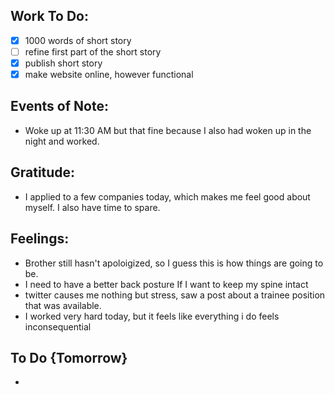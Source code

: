 Work To Do:
--
- [x] 1000 words of short story
- [ ] refine first part of the short story
- [x] publish short story
- [x] make website online, however functional

Events of Note:
--
- Woke up at 11:30 AM but that fine because I also had woken up in the night and worked.

Gratitude:
--
- I applied to a few companies today, which makes me feel good about myself. I also have time to spare.

Feelings:
--
- Brother still hasn't apoloigized, so I guess this is how things are going to be.
- I need to have a better back posture If I want to keep my spine intact
- twitter causes me nothing but stress, saw a post about a trainee position that was available.
- I worked very hard today, but it feels like everything i do feels inconsequential

To Do {Tomorrow}
--
- 
